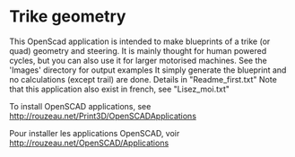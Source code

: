 # Trike geometry
 This OpenScad application is intended to make blueprints of a trike (or quad)
 geometry and steering.
It is mainly thought for human powered cycles, but you can also use it
 for larger motorised machines.
See the 'Images' directory for output examples
It simply generate the blueprint and no calculations (except trail) are done.
Details in "Readme_first.txt"
Note that this application also exist in french, see "Lisez_moi.txt"

To install OpenSCAD applications, see http://rouzeau.net/Print3D/OpenSCADApplications

Pour installer les applications OpenSCAD, voir http://rouzeau.net/OpenSCAD/Applications
 